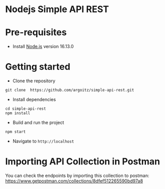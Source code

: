 # Nodejs Simple API REST

# Pre-requisites

- Install [Node.js](https://nodejs.org/en/) version 16.13.0

# Getting started

- Clone the repository

```
git clone  https://github.com/argoitz/simple-api-rest.git
```

- Install dependencies

```
cd simple-api-rest
npm install
```

- Build and run the project

```
npm start
```

- Navigate to `http://localhost`

# Importing API Collection in Postman

You can check the endpoints by importing this collection to postman:
https://www.getpostman.com/collections/8dfef512265590bd97a8
